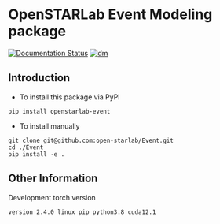 # OpenSTARLab Event Modeling package
[![Documentation Status](https://readthedocs.org/projects/openstarlab/badge/?version=latest)](https://openstarlab.readthedocs.io/en/latest/?badge=latest)
[![dm](https://img.shields.io/pypi/dm/openstarlab-preprocessing)](https://pypi.org/project/openstarlab-preprocessing/)

## Introduction
- To install this package via PyPI
```
pip install openstarlab-event
```
- To install manually
```
git clone git@github.com:open-starlab/Event.git
cd ./Event
pip install -e .
```

## Other Information
Development torch version
```
version 2.4.0 linux pip python3.8 cuda12.1 
```